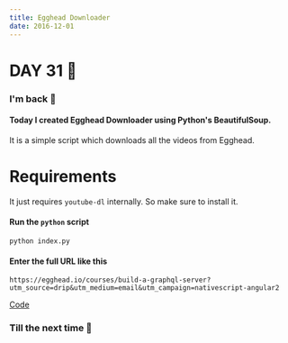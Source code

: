 ```yaml
---
title: Egghead Downloader
date: 2016-12-01
---
```


# DAY 31 👾 

### I'm back 💙

#### Today I created Egghead Downloader using Python's BeautifulSoup.

It is a simple script which downloads all the videos from Egghead.

# Requirements

It just requires `youtube-dl` internally. So make sure to install it.

#### Run the `python` script

```
python index.py
```

#### Enter the full URL like this

```
https://egghead.io/courses/build-a-graphql-server?utm_source=drip&utm_medium=email&utm_campaign=nativescript-angular2
```

[Code](https://github.com/deadcoder0904/egghead-videos-download)

### Till the next time 👻 